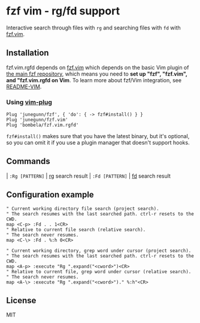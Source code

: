 fzf vim - rg/fd support
===============

Interactive search through files with `rg` and searching
files with `fd` with [fzf.vim][fzf.vim].

Installation
------------

fzf.vim.rgfd depends on [fzf.vim][fzf.vim] which depends on the basic Vim
plugin of [the main fzf repository][fzf-main], which means you need to **set up
"fzf", "fzf.vim", and "fzf.vim.rgfd on Vim**. To learn more about fzf/Vim integration, see
[README-VIM][README-VIM].

[fzf.vim]: https://github.com/junegunn/fzf.vim
[fzf-main]: https://github.com/junegunn/fzf
[README-VIM]: https://github.com/junegunn/fzf/blob/master/README-VIM.md

### Using [vim-plug](https://github.com/junegunn/vim-plug)

```vim
Plug 'junegunn/fzf', { 'do': { -> fzf#install() } }
Plug 'junegunn/fzf.vim'
Plug 'bombela/fzf.vim.rgfd'
```

`fzf#install()` makes sure that you have the latest binary, but it's optional,
so you can omit it if you use a plugin manager that doesn't support hooks.

Commands
--------

| `:Rg [PATTERN]`        | [rg][rg] search result
| `:Fd [PATTERN]`        | [fd][fd] search result

Configuration example
---------------------

```viml
" Current working directory file search (project search).
" The search resumes with the last searched path. ctrl-r resets to the CWD.
map <C-p> :Fd . . 1<CR>
" Relative to current file search (relative search).
" The search never resumes.
map <C-\> :Fd . %:h 0<CR>

" Current working directory, grep word under cursor (project search).
" The search resumes with the last searched path. ctrl-r resets to the CWD.
map <A-p> :execute "Rg ".expand("<cword>")<CR>
" Relative to current file, grep word under cursor (relative search).
" The search never resumes.
map <A-\> :execute "Rg ".expand("<cword>")." %:h"<CR>
```

License
-------

MIT

[rg]:    https://github.com/BurntSushi/ripgrep
[fd]:    https://github.com/sharkdp/fd
